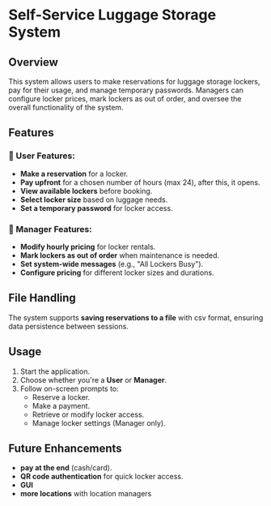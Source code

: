 # Self-Service Luggage Storage System

## Overview
This system allows users to make reservations for luggage storage lockers, pay for their usage, and manage temporary passwords. Managers can configure locker prices, mark lockers as out of order, and oversee the overall functionality of the system.

## Features

### 🔹 User Features:
- **Make a reservation** for a locker.
- **Pay upfront** for a chosen number of hours (max 24), after this, it opens.
- **View available lockers** before booking.
- **Select locker size** based on luggage needs.
- **Set a temporary password** for locker access.

### 🔹 Manager Features:
- **Modify hourly pricing** for locker rentals.
- **Mark lockers as out of order** when maintenance is needed.
- **Set system-wide messages** (e.g., "All Lockers Busy").
- **Configure pricing** for different locker sizes and durations.

## File Handling
The system supports **saving reservations to a file** with csv format, ensuring data persistence between sessions.

## Usage
1. Start the application.
2. Choose whether you're a **User** or **Manager**.
3. Follow on-screen prompts to:
   - Reserve a locker.
   - Make a payment.
   - Retrieve or modify locker access.
   - Manage locker settings (Manager only).

## Future Enhancements
- **pay at the end** (cash/card).
- **QR code authentication** for quick locker access.
- **GUI** 
- **more locations** with location managers
